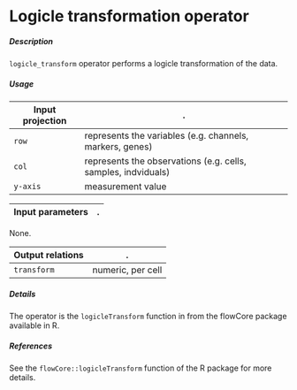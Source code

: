 # Logicle transformation operator

##### Description

`logicle_transform` operator performs a logicle transformation of
the data.

##### Usage

Input projection|.
---|---
`row`   | represents the variables (e.g. channels, markers, genes)
`col`   | represents the observations (e.g. cells, samples, indviduals) 
`y-axis`| measurement value


Input parameters|.
---|---
None.


Output relations|.
---|---
`transform`| numeric, per cell

##### Details

The operator is the `logicleTransform` function in from the flowCore
package available in R.

##### References

See the `flowCore::logicleTransform` function of the R package for more details.


